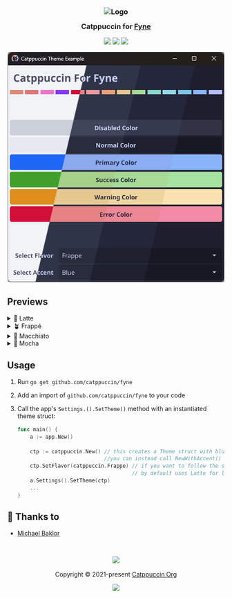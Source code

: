 <h3 align="center">
	<img src="https://raw.githubusercontent.com/catppuccin/catppuccin/main/assets/logos/exports/1544x1544_circle.png" width="100" alt="Logo"/><br/>
	<img src="https://raw.githubusercontent.com/catppuccin/catppuccin/main/assets/misc/transparent.png" height="30" width="0px"/>
	Catppuccin for <a href="https://fyne.io/">Fyne</a>
	<img src="https://raw.githubusercontent.com/catppuccin/catppuccin/main/assets/misc/transparent.png" height="30" width="0px"/>
</h3>

<p align="center">
	<a href="https://github.com/catppuccin/fyne/stargazers"><img src="https://img.shields.io/github/stars/catppuccin/fyne?colorA=363a4f&colorB=b7bdf8&style=for-the-badge"></a>
	<a href="https://github.com/catppuccin/fyne/issues"><img src="https://img.shields.io/github/issues/catppuccin/fyne?colorA=363a4f&colorB=f5a97f&style=for-the-badge"></a>
	<a href="https://github.com/catppuccin/fyne/contributors"><img src="https://img.shields.io/github/contributors/catppuccin/fyne?colorA=363a4f&colorB=a6da95&style=for-the-badge"></a>
</p>

<p align="center">
	<img src="assets/preview.webp"/>
</p>

## Previews

<details>
<summary>🌻 Latte</summary>
<img src="assets/latte.webp"/>
</details>
<details>
<summary>🪴 Frappé</summary>
<img src="assets/frappe.webp"/>
</details>
<details>
<summary>🌺 Macchiato</summary>
<img src="assets/macchiato.webp"/>
</details>
<details>
<summary>🌿 Mocha</summary>
<img src="assets/mocha.webp"/>
</details>

## Usage

1. Run `go get github.com/catppuccin/fyne`
2. Add an import of `github.com/catppuccin/fyne` to your code
3. Call the app's `Settings.().SetTheme()` method with an instantiated theme struct:

   ```go
   func main() {
       a := app.New()

       ctp := catppuccin.New() // this creates a Theme struct with blue as the accent color.
                               //you can instead call NewWithAccent() for a different accent color
       ctp.SetFlavor(catppuccin.Frappe) // if you want to follow the system theme don't set flavor manually.
                                        // by default uses Latte for light and Mocha for dark
       a.Settings().SetTheme(ctp)
       ...
   }
   ```

## 💝 Thanks to

- [Michael Baklor](https://github.com/mbaklor)

&nbsp;

<p align="center">
	<img src="https://raw.githubusercontent.com/catppuccin/catppuccin/main/assets/footers/gray0_ctp_on_line.svg?sanitize=true" />
</p>

<p align="center">
	Copyright &copy; 2021-present <a href="https://github.com/catppuccin" target="_blank">Catppuccin Org</a>
</p>

<p align="center">
	<a href="https://github.com/catppuccin/catppuccin/blob/main/LICENSE"><img src="https://img.shields.io/static/v1.svg?style=for-the-badge&label=License&message=MIT&logoColor=d9e0ee&colorA=363a4f&colorB=b7bdf8"/></a>
</p>
